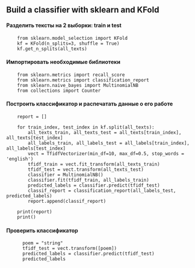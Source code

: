 ## Build a classifier with sklearn and KFold
#### Разделить тексты на 2 выборки: train и test
        from sklearn.model_selection import KFold
        kf = KFold(n_splits=3, shuffle = True)
        kf.get_n_splits(all_texts)
#### Импортировать необходимые библиотеки
        from sklearn.metrics import recall_score
        from sklearn.metrics import classification_report
        from sklearn.naive_bayes import MultinomialNB
        from collections import Counter
#### Построить классификатор и распечатать данные о его работе
        report = []

        for train_index, test_index in kf.split(all_texts):
            all_texts_train, all_texts_test = all_texts[train_index], all_texts[test_index]
            all_labels_train, all_labels_test = all_labels[train_index], all_labels[test_index]
            vect = TfidfVectorizer(min_df=10, max_df=0.5, stop_words = 'english')
            tfidf_train = vect.fit_transform(all_texts_train)
            tfidf_test = vect.transform(all_texts_test)
            classifier = MultinomialNB()
            classifier.fit(tfidf_train, all_labels_train)
            predicted_labels = classifier.predict(tfidf_test)
            classif_report = classification_report(all_labels_test, predicted_labels)
            report.append(classif_report)

        print(report)
        print()
  #### Проверить классификатор
          poem = "string"
          tfidf_test = vect.transform([poem])
          predicted_labels = classifier.predict(tfidf_test)
          predicted_labels
